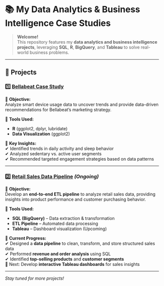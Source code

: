# 📚 My Data Analytics & Business Intelligence Case Studies

> **Welcome!**  
> This repository features my **data analytics and business intelligence projects**, leveraging **SQL**, **R**, **BigQuery**, and **Tableau** to solve real-world business problems.

---

## 📝 Projects

### 1️⃣ [Bellabeat Case Study](https://github.com/KittimaRodriguez/CaseStudy/tree/main/bellabeat-case-study)

🔹 **Objective:**  
Analyze smart device usage data to uncover trends and provide data-driven recommendations for Bellabeat’s marketing strategy.

🔹 **Tools Used:**  
- **R** (ggplot2, dplyr, lubridate)  
- **Data Visualization** (ggplot2)  

🔹 **Key Insights:**  
✔ Identified trends in daily activity and sleep behavior  
✔ Analyzed sedentary vs. active user segments  
✔ Recommended targeted engagement strategies based on data patterns  

---

### 2️⃣ [Retail Sales Data Pipeline](https://github.com/KittimaRodriguez/CaseStudy/tree/main/retail-sales-pipeline) *(Ongoing)*  

🔹 **Objective:**  
Develop an **end-to-end ETL pipeline** to analyze retail sales data, providing insights into product performance and customer purchasing behavior.

🔹 **Tools Used:**  
- **SQL (BigQuery)** – Data extraction & transformation  
- **ETL Pipeline** – Automated data processing  
- **Tableau** – Dashboard visualization (Upcoming)  

🔹 **Current Progress:**  
✔ Designed a **data pipeline** to clean, transform, and store structured sales data  
✔ Performed **revenue and order analysis** using SQL  
✔ Identified **top-selling products** and **customer segments**  
🚀 Next: Develop **interactive Tableau dashboards** for sales insights  

---

*Stay tuned for more projects!*




